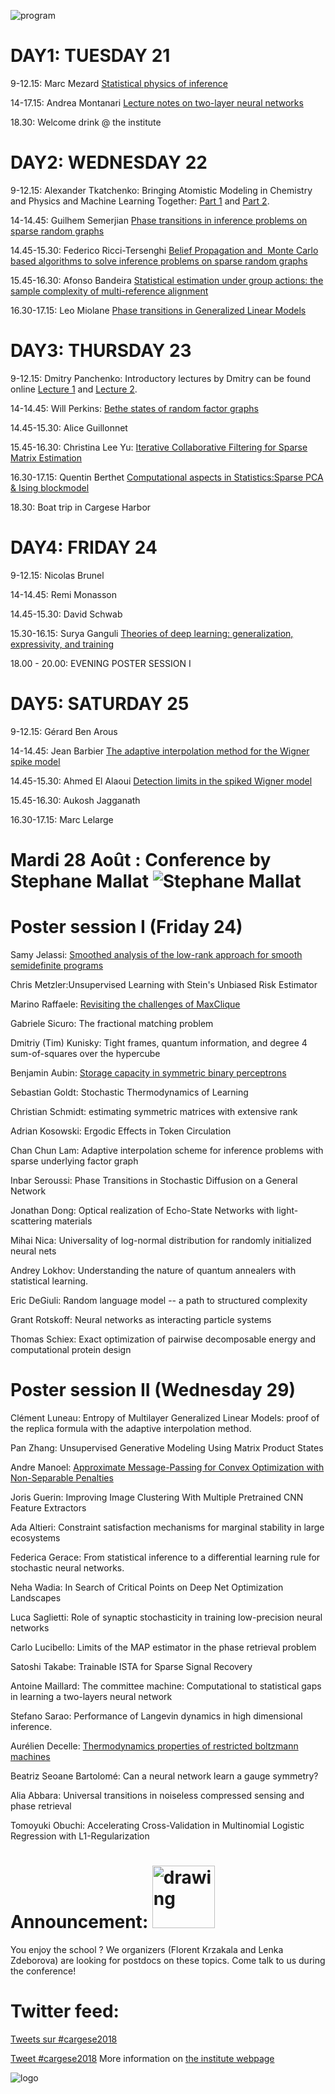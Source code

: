 ![program](front.jpg)

# DAY1: TUESDAY 21

9-12.15: Marc Mezard [Statistical physics of inference](Mezard.pdf)

14-17.15: Andrea Montanari [Lecture notes on two-layer neural networks](Montanari.pdf)

18.30: Welcome drink @ the institute

# DAY2: WEDNESDAY 22

9-12.15: Alexander Tkatchenko: Bringing Atomistic Modeling in
Chemistry and Physics and Machine Learning Together:
[Part 1](Cargese-lecture-2018-1.pdf) and [Part 2](Cargese-lecture-2018-2.pdf).

14-14.45: Guilhem Semerjian   [Phase transitions in inference problems on sparse random graphs](semerjian_cargese.pdf)

14.45-15.30: Federico Ricci-Tersenghi  [Belief Propagation and  Monte Carlo based algorithms to solve inference problems on sparse random graphs](Fede.pdf)

15.45-16.30: Afonso Bandeira [Statistical estimation under group actions: the sample complexity of multi-reference alignment](AB.pdf)

16.30-17.15: Leo Miolane  [Phase transitions in Generalized Linear Models](leo_GLM.pdf)

# DAY3: THURSDAY 23

9-12.15: Dmitry Panchenko: Introductory lectures by Dmitry can be found online [Lecture 1](https://youtu.be/RCHQqaZVfT4) and
[Lecture 2](https://youtu.be/iDWMMqknWyE).

14-14.45: Will Perkins: [Bethe states of random factor graphs](https://arxiv.org/abs/1709.03827)

14.45-15.30:  Alice Guillonnet

15.45-16.30: Christina Lee Yu: [Iterative Collaborative Filtering for Sparse Matrix Estimation](CLY.pdf)

16.30-17.15: Quentin Berthet [Computational aspects in Statistics:Sparse PCA & Ising blockmodel](QB.pdf)

18.30: Boat trip in Cargese Harbor

# DAY4: FRIDAY 24

9-12.15: Nicolas Brunel

14-14.45: Remi Monasson

14.45-15.30:  David Schwab

15.30-16.15: Surya Ganguli [Theories of deep learning: generalization, expressivity, and training](SG.pdf)

18.00 - 20.00: EVENING POSTER SESSION I

# DAY5: SATURDAY 25

9-12.15: Gérard Ben Arous

14-14.45: Jean Barbier [The adaptive interpolation method for the Wigner spike model](JB.pdf)

14.45-15.30:  Ahmed El Alaoui [Detection limits in the spiked Wigner model](https://arxiv.org/abs/1806.09588)

15.45-16.30: Aukosh Jagganath

16.30-17.15: Marc Lelarge

# Mardi 28 Août :  Conference by Stephane Mallat ![Stephane Mallat](stef.jpg)

# Poster session I (Friday 24)

Samy Jelassi: [Smoothed analysis of the low-rank approach for smooth semidefinite programs](Poster_J.pdf)

Chris Metzler:Unsupervised Learning with Stein's Unbiased Risk Estimator

Marino Raffaele: [Revisiting the challenges of MaxClique](POSTER_MCP.pdf)

Gabriele Sicuro: The fractional matching problem

Dmitriy (Tim) Kunisky: Tight frames, quantum information, and degree 4 sum-of-squares over the hypercube

Benjamin Aubin: [Storage capacity in symmetric binary perceptrons](poster_Aubin.pdf)

Sebastian Goldt: Stochastic Thermodynamics of Learning

Christian Schmidt: estimating symmetric matrices with extensive rank

Adrian Kosowski: Ergodic Effects in Token Circulation

Chan Chun Lam: Adaptive interpolation scheme for inference problems with sparse underlying factor graph

Inbar Seroussi: Phase Transitions in Stochastic Diffusion on a General Network

Jonathan Dong: Optical realization of Echo-State Networks with light-scattering materials

Mihai Nica: Universality of log-normal distribution for randomly initialized neural nets

Andrey Lokhov: Understanding the nature of quantum annealers with statistical learning.

Eric DeGiuli: Random language model -- a path to structured complexity

Grant Rotskoff: Neural networks as interacting particle systems

Thomas Schiex: Exact optimization of pairwise decomposable energy and computational protein design

# Poster session II (Wednesday 29)

Clément Luneau: Entropy of Multilayer Generalized Linear Models: proof of the replica formula with the adaptive interpolation method.

Pan Zhang: Unsupervised Generative Modeling Using Matrix Product States

Andre Manoel: [Approximate Message-Passing for Convex Optimization with Non-Separable Penalties](poster_AMP.pdf)

Joris Guerin: Improving Image Clustering With Multiple Pretrained CNN Feature Extractors

Ada Altieri: Constraint satisfaction mechanisms for marginal stability in large ecosystems

Federica Gerace: From statistical inference to a differential learning rule for stochastic neural networks.

Neha Wadia: In Search of Critical Points on Deep Net Optimization Landscapes

Luca Saglietti: Role of synaptic stochasticity in training low-precision neural networks

Carlo Lucibello: Limits of the MAP estimator in the phase retrieval problem

Satoshi Takabe: Trainable ISTA for Sparse Signal Recovery

Antoine Maillard: The committee machine: Computational to statistical gaps in learning a two-layers neural network

Stefano Sarao: Performance of Langevin dynamics in high dimensional inference.

Aurélien Decelle: [Thermodynamics properties of restricted boltzmann machines](poster_AD.pdf)

Beatriz Seoane Bartolomé: Can a neural network learn a gauge symmetry?

Alia Abbara: Universal transitions in noiseless compressed sensing and phase retrieval

Tomoyuki Obuchi: Accelerating Cross-Validation in Multinomial Logistic Regression with L1-Regularization

#  Announcement: <img src="wewant.jpg" alt="drawing" width="100"/>
You enjoy the school ? We organizers (Florent Krzakala and Lenka
Zdeborova) are looking for postdocs on these topics. Come talk to us
during the conference!

# Twitter feed:
<a class="twitter-timeline"  href="https://twitter.com/hashtag/cargese2018" data-widget-id="942507543137521664">Tweets sur #cargese2018</a>            <script>!function(d,s,id){var js,fjs=d.getElementsByTagName(s)[0],p=/^http:/.test(d.location)?'http':'https';if(!d.getElementById(id)){js=d.createElement(s);js.id=id;js.src=p+"://platform.twitter.com/widgets.js";fjs.parentNode.insertBefore(js,fjs);}}(document,"script","twitter-wjs");</script>
          
          
<a href="https://twitter.com/intent/tweet?button_hashtag=cargese2018&ref_src=twsrc%5Etfw" class="twitter-hashtag-button" data-show-count="false">Tweet #cargese2018</a><script async src="https://platform.twitter.com/widgets.js" charset="utf-8"></script>
More information on [the institute webpage](http://www.iesc.univ-corse.fr/index.php?id=1&L=1)

![logo](logo.jpg)
